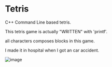 # Tetris

C++ Command Line based tetris.

This tetris game is actually "WRITTEN" with 'printf'.

all characters composes blocks in this game.

I made it in hospital when I got an car accident.

![image](https://user-images.githubusercontent.com/54479310/89038862-0f0ae880-d37c-11ea-9c2e-938588b96e98.png)
